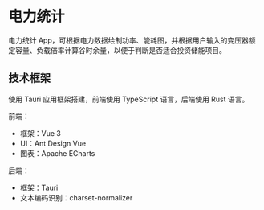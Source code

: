 # 电力统计

电力统计 App，可根据电力数据绘制功率、能耗图，并根据用户输入的变压器额定容量、负载倍率计算谷时余量，以便于判断是否适合投资储能项目。

## 技术框架

使用 Tauri 应用框架搭建，前端使用 TypeScript 语言，后端使用 Rust 语言。

前端：
- 框架：Vue 3
- UI：Ant Design Vue
- 图表：Apache ECharts

后端：
- 框架：Tauri
- 文本编码识别：charset-normalizer
